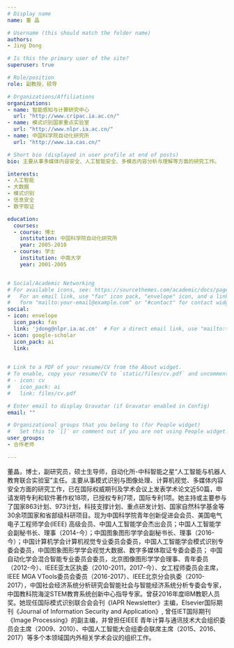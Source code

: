 ```yaml
---
# Display name
name: 董 晶

# Username (this should match the folder name)
authors:
- Jing Dong

# Is this the primary user of the site?
superuser: true

# Role/position
role: 副教授，硕导

# Organizations/Affiliations
organizations:
- name: 智能感知与计算研究中心
  url: "http://www.cripac.ia.ac.cn/"
- name: 模式识别国家重点实验室
  url: "http://www.nlpr.ia.ac.cn/"
- name: 中国科学院自动化研究所
  url: "http://www.ia.cas.cn/"

# Short bio (displayed in user profile at end of posts)
bio: 主要从事多媒体内容安全、人工智能安全、多模态内容分析与理解等方面的研究工作。

interests:
- 人工智能
- 大数据
- 模式识别
- 信息安全
- 数字取证

education:
  courses:
  - course: 博士
    institution: 中国科学院自动化研究所
    year: 2005-2010
  - course: 学士
    institution: 中南大学
    year: 2001-2005


# Social/Academic Networking
# For available icons, see: https://sourcethemes.com/academic/docs/page-builder/#icons
#   For an email link, use "fas" icon pack, "envelope" icon, and a link in the
#   form "mailto:your-email@example.com" or "#contact" for contact widget.
social:
- icon: envelope
  icon_pack: fas
  link: 'jdong@nlpr.ia.ac.cn'  # For a direct email link, use "mailto:test@example.org".
- icon: google-scholar
  icon_pack: ai
  link: 
  

# Link to a PDF of your resume/CV from the About widget.
# To enable, copy your resume/CV to `static/files/cv.pdf` and uncomment the lines below.
# - icon: cv
#   icon_pack: ai
#   link: files/cv.pdf

# Enter email to display Gravatar (if Gravatar enabled in Config)
email: ""

# Organizational groups that you belong to (for People widget)
#   Set this to `[]` or comment out if you are not using People widget.
user_groups:
- 合作老师

---
```


董晶，博士，副研究员，硕士生导师，自动化所-中科智能之星“人工智能与机器人教育联合实验室”主任。主要从事模式识别与图像处理、计算机视觉、多媒体内容安全方面的研究工作，已在国际权威期刊及学术会议上发表学术论文近50篇，申请发明专利和软件著作权18项，已授权专利7项，国际专利1项。她主持或主要参与了国家863计划、973计划，科技支撑计划、重点研发计划、国家自然科学基金等30余项国家和省部级科研项目。现为中国科学院青年创新促进会会员、美国电气电子工程师学会(IEEE) 高级会员、中国人工智能学会杰出会员；中国人工智能学会副秘书长、理事（2014-今）；中国图象图形学学会副秘书长、理事（2016-今）；中国计算机学会计算机视觉专业委员会委员，中国人工智能学会模式识别专委会委员，中国图象图形学学会视觉大数据、数字多媒体取证专委会委员； 中国自动化学会混合智能专业委员会委员，北京图像图形学学会理事、青年委员（2012-今）、IEEE亚太区执委（2010-2011，2017-今）、女工程师委员会主席，IEEE MGA VTools委员会委员（2016-2017）、IEEE北京分会执委（2010-2017），中国社会经济系统分析研究会智能社会与智能经济系统分析专委会专家，中国教科院海淀STEM教育系统创新中心指导专家。曾获2016年度IBM教职人员奖。她现任国际模式识别联合会会刊《IAPR Newsletter》主编，Elsevier国际期刊《Journal of Information Security and Application》, 曾任IET国际期刊《Image Processing》的副主编，并曾担任IEEE 青年计算与通讯技术大会组织委员会主席（2009、2010）、中国人工智能大会组委会联席主席（2015、2016、2017）等多个本领域国内外相关学术会议的组织工作。
